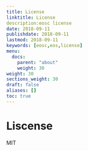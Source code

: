 ```yaml
---
title: License
linktitle: License
description:eosc license
date: 2018-09-11
publishdate: 2018-09-11
lastmod: 2018-09-11
keywords: [eosc,eos,license]
menu:
  docs:
    parent: "about"
    weight: 30
weight: 30
sections_weight: 30
draft: false
aliases: []
toc: true
---
```


# Liscense

MIT

